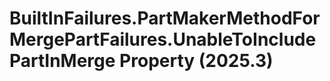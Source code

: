 # BuiltInFailures.PartMakerMethodForMergePartFailures.UnableToIncludePartInMerge Property (2025.3)

﻿